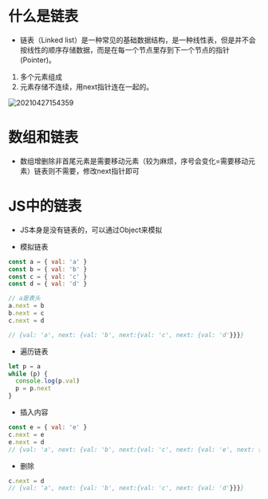# 什么是链表

- 链表（Linked list）是一种常见的基础数据结构，是一种线性表，但是并不会按线性的顺序存储数据，而是在每一个节点里存到下一个节点的指针(Pointer)。

1. 多个元素组成
2. 元素存储不连续，用next指针连在一起的。

![20210427154359](https://cdn.jsdelivr.net/gh/rsl140/imgCdn@main/imgs/20210427154359.png)

# 数组和链表

- 数组增删除非首尾元素是需要移动元素（较为麻烦，序号会变化=需要移动元素）链表则不需要，修改next指针即可

# JS中的链表

- JS本身是没有链表的，可以通过Object来模拟

- 模拟链表
``` javascript
const a = { val: 'a' }
const b = { val: 'b' }
const c = { val: 'c' }
const d = { val: 'd' }

// a是表头
a.next = b
b.next = c
c.next = d

// {val: 'a', next: {val: 'b', next:{val: 'c', next: {val: 'd'}}}}
```

- 遍历链表
``` javascript
let p = a
while (p) {
  console.log(p.val)
  p = p.next
}
```

- 插入内容

``` javascript
const e = { val: 'e' }
c.next = e
e.next = d
// {val: 'a', next: {val: 'b', next:{val: 'c', next: {val: 'e', next: {val: 'd'}}}}}}
```

- 删除
``` javascript
c.next = d
// {val: 'a', next: {val: 'b', next:{val: 'c', next: {val: 'd'}}}}
```